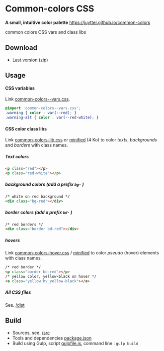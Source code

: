 # Common-colors CSS

**A small, intuitive color palette** <https://juytter.github.io/common-colors>

common colors CSS vars and class libs 

## Download

- [Last version (zip)](https://github.com/juytter/common-colors/raw/master/css/common-colors-css-lastest.zip)

## Usage

#### CSS variables

Link [common-colors--vars.css](./dist/common-colors--vars.css). 

```css
@import 'common-colors--vars.css';
.warning { color : var(--red); }
.warning-alt { color : var(--red-white); }
```

#### CSS color class libs

Link [common-colors-lib.css](./dist/common-colors-lib.css) or [minified](./dist/min/common-colors-lib.min.css) (4 Ko) to color *texts*,  *backgrounds* and *borders* with class names.

##### Text colors

```html
<p class="red"></p>
<p class="red-white"></p>
```

#####  background colors  (add a prefix `bg-` )

```html
/* white on red background */
<div class="bg-red"></div>
```

#####  border colors  (add a prefix `bd-` )

```html
/* red borders */
<div class="border bd-red"></div>
```

##### hovers

Link [common-colors-hover.css](./dist/common-colors-hover.css) / [minified](./dist/min/common-colors-hover.css) to color *pseudo* (hover) elements  with class names.

```html
/* red border */
<p class="border bd-red"></p>
/* yellow color, yellow-black on hover */
<a class="yellow hv_yellow-black"></a>
```

##### All CSS files

See. [/dist](./dist)

## Build   

- Sources, see. [/src](./src)
- Tools and dependencies [package.json](package.json)
- Build using Gulp,  script  [gulpfile.js](gulpfile.js),  command line :  `gulp build`

